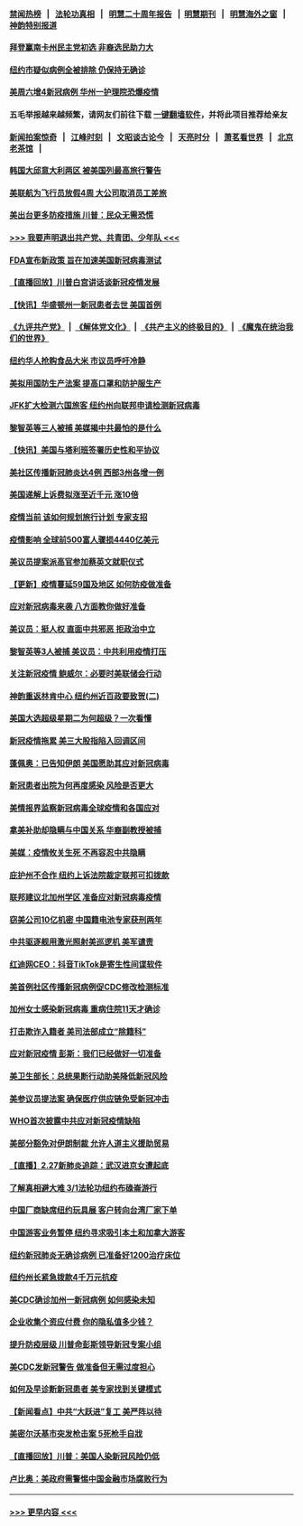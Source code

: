#### [禁闻热榜](热点新闻.md?=0)  &nbsp;&nbsp;|&nbsp;&nbsp; [法轮功真相](https://github.com/gfw-breaker/truth/blob/master/README.md?=0) &nbsp;&nbsp;|&nbsp;&nbsp; [明慧二十周年报告](https://github.com/gfw-breaker/mh-reports/blob/master/README.md?=0) &nbsp;&nbsp;|&nbsp;&nbsp;[明慧期刊](https://github.com/gfw-breaker/mh-qikan) &nbsp;&nbsp;|&nbsp;&nbsp; [明慧海外之窗](https://github.com/gfw-breaker/mh-news/blob/master/README.md?=0) &nbsp;&nbsp;|&nbsp;&nbsp; [神韵特别报道](https://github.com/gfw-breaker/mh-news/blob/master/shenyun.md?=0)
#### [拜登赢南卡州民主党初选 非裔选民助力大](../pages/nsc412/n11905930.md?t=03011031) 
#### [纽约市疑似病例全被排除 仍保持无确诊](../pages/nsc412/n11906039.md?t=03011031) 
#### [美周六增4新冠病例 华州一护理院恐爆疫情](../pages/nsc412/n11905823.md?t=03011031) 
#### 五毛举报越来越频繁，请网友们前往下载 [一键翻墙软件](https://github.com/gfw-breaker/ssr-accounts)，并将此项目推荐给亲友
#### [新闻拍案惊奇](https://github.com/gfw-breaker/banned-news/blob/master/pages/link4.md) &nbsp;&nbsp;|&nbsp;&nbsp; [江峰时刻](https://github.com/gfw-breaker/banned-news/blob/master/pages/link4.md) &nbsp;&nbsp;|&nbsp;&nbsp; [文昭谈古论今](https://github.com/gfw-breaker/banned-news/blob/master/pages/link4.md) &nbsp;&nbsp;|&nbsp;&nbsp; [天亮时分](https://github.com/gfw-breaker/banned-news/blob/master/pages/link4.md) &nbsp;&nbsp;|&nbsp;&nbsp; [萧茗看世界](https://github.com/gfw-breaker/banned-news/blob/master/pages/link4.md) &nbsp;&nbsp;|&nbsp;&nbsp; [北京老茶馆](https://github.com/gfw-breaker/banned-news/blob/master/pages/link4.md) &nbsp;&nbsp;|&nbsp;&nbsp; 
#### [韩国大邱意大利两区 被美国列最高旅行警告](../pages/nsc412/n11905944.md?t=03011031) 
#### [美联航为飞行员放假4周 大公司取消员工差旅](../pages/nsc412/n11905894.md?t=03011031) 
#### [美出台更多防疫措施 川普：民众无需恐慌](../pages/nsc412/n11905747.md?t=03011031) 
#### [>>> 我要声明退出共产党、共青团、少年队 <<<](https://github.com/begood0513/goodnews/blob/master/quit/letter.md) 
#### [FDA宣布新政策 旨在加速美国新冠病毒测试](../pages/nsc412/n11905693.md?t=03011031) 
#### [【直播回放】川普白宫讲话谈新冠疫情发展](../pages/nsc412/n11905588.md?t=03011031) 
#### [【快讯】华盛顿州一新冠患者去世 美国首例](../pages/nsc412/n11905571.md?t=03011031) 
#### [《九评共产党》](https://github.com/begood0513/9ping.md/blob/master/README.md) &nbsp;|&nbsp; [《解体党文化》](../../../../jtdwh.md/blob/master/README.md)  &nbsp;|&nbsp; [《共产主义的终极目的》](../../../../gczydzjmd.md/blob/master/README.md) &nbsp;|&nbsp; [《魔鬼在统治我们的世界》](../../../../mgztzwmdsj.md/blob/master/README.md) 
#### [纽约华人抢购食品大米 市议员呼吁冷静](../pages/nsc412/n11904453.md?t=03011031) 
#### [美拟用国防生产法案 提高口罩和防护服生产](../pages/nsc412/n11905517.md?t=03011031) 
#### [JFK扩大检测六国旅客 纽约州向联邦申请检测新冠病毒](../pages/nsc412/n11905491.md?t=03011031) 
#### [黎智英等三人被捕 美媒揭中共最怕的是什么](../pages/nsc412/n11905316.md?t=03011031) 
#### [【快讯】美国与塔利班签署历史性和平协议](../pages/nsc412/n11905172.md?t=03011031) 
#### [美社区传播新冠肺炎达4例 西部3州各增一例](../pages/nsc412/n11904070.md?t=03011031) 
#### [美国递解上诉费拟涨至近千元  涨10倍](../pages/nsc412/n11904466.md?t=03011031) 
#### [疫情当前 该如何规划旅行计划 专家支招](../pages/nsc412/n11903865.md?t=03011031) 
#### [疫情影响 全球前500富人骤损4440亿美元](../pages/nsc412/n11904283.md?t=03011031) 
#### [美议员提案派高官参加蔡英文就职仪式](../pages/nsc412/n11904166.md?t=03011031) 
#### [【更新】疫情蔓延59国及地区 如何防疫做准备](../pages/nsc412/n11890652.md?t=03011031) 
#### [应对新冠病毒来袭 八方面教你做好准备](../pages/nsc412/n11903736.md?t=03011031) 
#### [美议员：挺人权 直面中共邪恶 拒政治中立](../pages/nsc412/n11903790.md?t=03011031) 
#### [黎智英等3人被捕 美议员：中共利用疫情打压](../pages/nsc412/n11903768.md?t=03011031) 
#### [关注新冠疫情 鲍威尔：必要时美联储会行动](../pages/nsc412/n11903672.md?t=03011031) 
#### [神韵重返林肯中心 纽约州近百政要致贺(二)](../pages/nsc412/n11897500.md?t=03011031) 
#### [美国大选超级星期二为何超级？一次看懂](../pages/nsc412/n11903490.md?t=03011031) 
#### [新冠疫情拖累 美三大股指陷入回调区间](../pages/nsc412/n11903211.md?t=03011031) 
#### [蓬佩奥：已告知伊朗 美国愿助其应对新冠病毒](../pages/nsc412/n11903212.md?t=03011031) 
#### [新冠患者出院为何再度感染 风险是否更大](../pages/nsc412/n11903262.md?t=03011031) 
#### [美情报界监察新冠病毒全球疫情和各国应对](../pages/nsc412/n11903098.md?t=03011031) 
#### [拿美补助却隐瞒与中国关系 华裔副教授被捕](../pages/nsc412/n11901687.md?t=03011031) 
#### [美媒：疫情攸关生死 不再容忍中共隐瞒](../pages/nsc412/n11901694.md?t=03011031) 
#### [庇护州不合作  纽约上诉法院裁定联邦可扣拨款](../pages/nsc412/n11902238.md?t=03011031) 
#### [联邦建议北加州学区 准备应对新冠病毒疫情](../pages/nsc412/n11902448.md?t=03011031) 
#### [窃美公司10亿机密 中国籍电池专家获刑两年](../pages/nsc412/n11901996.md?t=03011031) 
#### [中共驱逐舰用激光照射美巡逻机 美军谴责](../pages/nsc412/n11901964.md?t=03011031) 
#### [红迪网CEO：抖音TikTok是寄生性间谍软件](../pages/nsc412/n11901675.md?t=03011031) 
#### [美首例社区传播新冠病例促CDC修改检测标准](../pages/nsc412/n11901490.md?t=03011031) 
#### [加州女士感染新冠病毒 重病住院11天才确诊](../pages/nsc412/n11901246.md?t=03011031) 
#### [打击欺诈入籍者 美司法部成立“除籍科”](../pages/nsc412/n11901364.md?t=03011031) 
#### [应对新冠疫情 彭斯：我们已经做好一切准备](../pages/nsc412/n11901268.md?t=03011031) 
#### [美卫生部长：总统果断行动助美降低新冠风险](../pages/nsc412/n11900906.md?t=03011031) 
#### [美参议员提法案 确保医疗供应链免受新冠冲击](../pages/nsc412/n11901144.md?t=03011031) 
#### [WHO首次披露中共应对新冠疫情缺陷](../pages/nsc412/n11900978.md?t=03011031) 
#### [美部分豁免对伊朗制裁 允许人道主义援助贸易](../pages/nsc412/n11900859.md?t=03011031) 
#### [【直播】2.27新肺炎追踪：武汉进京女遭起底](../pages/nsc412/n11900415.md?t=03011031) 
#### [了解真相避大难  3/1法轮功纽约布碌崙游行](../pages/nsc412/n11899501.md?t=03011031) 
#### [中国厂商缺席纽约玩具展  客户转向台湾厂家下单](../pages/nsc412/n11899505.md?t=03011031) 
#### [中国游客业务暂停  纽约寻求吸引本土和加拿大游客](../pages/nsc412/n11899492.md?t=03011031) 
#### [纽约新冠肺炎无确诊病例  已准备好1200治疗床位](../pages/nsc412/n11899474.md?t=03011031) 
#### [纽约州长紧急拨款4千万元抗疫](../pages/nsc412/n11899477.md?t=03011031) 
#### [美CDC确诊加州一新冠病例 如何感染未知](../pages/nsc412/n11899165.md?t=03011031) 
#### [企业收集个资应付费 你的隐私值多少钱？](../pages/nsc412/n11898097.md?t=03011031) 
#### [提升防疫层级 川普命彭斯领导新冠专案小组](../pages/nsc412/n11898934.md?t=03011031) 
#### [美CDC发新冠警告 做准备但无需过度担心](../pages/nsc412/n11898923.md?t=03011031) 
#### [如何及早诊断新冠患者 美专家找到关键模式](../pages/nsc412/n11898626.md?t=03011031) 
#### [【新闻看点】中共“大跃进”复工 美严阵以待](../pages/nsc412/n11898221.md?t=03011031) 
#### [美密尔沃基市突发枪击案 5死枪手自戕](../pages/nsc412/n11898687.md?t=03011031) 
#### [【直播回放】川普：美国人染新冠风险仍低](../pages/nsc412/n11898088.md?t=03011031) 
#### [卢比奥：美政府需警惕中国金融市场腐败行为](../pages/nsc412/n11898327.md?t=03011031) 

----
#### [ >>> 更早内容 <<< ](../indexes/nsc412-earlier.md)
